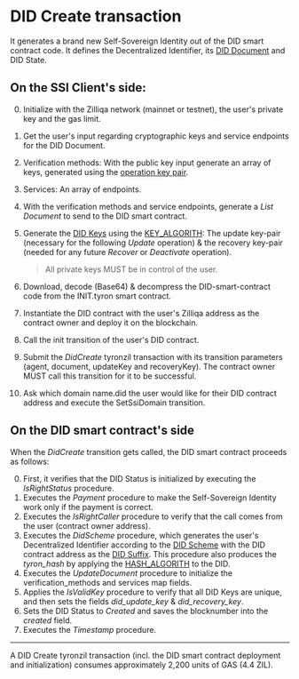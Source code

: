 # DID Create transaction

It generates a brand new Self-Sovereign Identity out of the DID smart contract code. It defines the Decentralized Identifier, its [DID Document](../did-document.md) and DID State.

## On the SSI Client's side:

0. Initialize with the Zilliqa network (mainnet or testnet), the user's private key and the gas limit.
1. Get the user's input regarding cryptographic keys and service endpoints for the DID Document.
2. Verification methods: With the public key input generate an array of keys, generated using the [operation key pair](../protocol-parameters.md#operation-key-pair).
3. Services: An array of endpoints.
4. With the verification methods and service endpoints, generate a *List Document* to send to the DID smart contract.
5. Generate the [DID Keys](../protocol-parameters.md#did-keys) using the [KEY_ALGORITH](../protocol-parameters.md#operation-key-algorithm): The update key-pair (necessary for the following *Update* operation) & the recovery key-pair (needed for any future *Recover* or *Deactivate* operation).

    > All private keys MUST be in control of the user.

6. Download, decode (Base64) & decompress the DID-smart-contract code from the INIT.tyron smart contract.
7. Instantiate the DID contract with the user's Zilliqa address as the contract owner and deploy it on the blockchain.
8. Call the init transition of the user's DID contract.
9. Submit the *DidCreate* tyronzil transaction with its transition parameters (agent, document, updateKey and recoveryKey). The contract owner MUST call this transition for it to be successful.
10. Ask which domain name.did the user would like for their DID contract address and execute the SetSsiDomain transition.

## On the DID smart contract's side

When the *DidCreate* transition gets called, the DID smart contract proceeds as follows:

0. First, it verifies that the DID Status is initialized by executing the *IsRightStatus* procedure.
1. Executes the *Payment* procedure to make the Self-Sovereign Identity work only if the payment is correct.
2. Executes the *IsRightCaller* procedure to verify that the call comes from the user (contract owner address).
3. Executes the *DidScheme* procedure, which generates the user's Decentralized Identifier according to the [DID Scheme](../scheme/did-scheme.md) with the DID contract address as the [DID Suffix](../protocol-parameters.md#did-suffix). This procedure also produces the *tyron_hash* by applying the [HASH_ALGORITH](../protocol-parameters.md#hash-algorithm) to the DID.
4. Executes the *UpdateDocument* procedure to initialize the verification_methods and services map fields.
5. Applies the *IsValidKey* procedure to verify that all DID Keys are unique, and then sets the fields *did_update_key* & *did_recovery_key*.
6. Sets the DID Status to *Created* and saves the blocknumber into the *created* field.
7. Executes the *Timestamp* procedure.

---

A DID Create tyronzil transaction (incl. the DID smart contract deployment and initialization) consumes approximately 2,200 units of GAS (4.4 ZIL).
